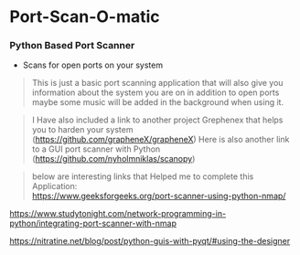 # Port-Scan-O-matic

### Python Based Port Scanner 
- Scans for open ports on your system 
> This is just a basic port scanning application that will also give you information about the system you are on in addition to open ports maybe some music will be added in the background when using it. 

>I Have also included a link to another project Grephenex that helps you to harden your system (https://github.com/grapheneX/grapheneX)
Here is also another link to a GUI port scanner with Python (https://github.com/nyholmniklas/scanopy)

>below are interesting links that Helped me to complete this Application:  
https://www.geeksforgeeks.org/port-scanner-using-python-nmap/

https://www.studytonight.com/network-programming-in-python/integrating-port-scanner-with-nmap

https://nitratine.net/blog/post/python-guis-with-pyqt/#using-the-designer
